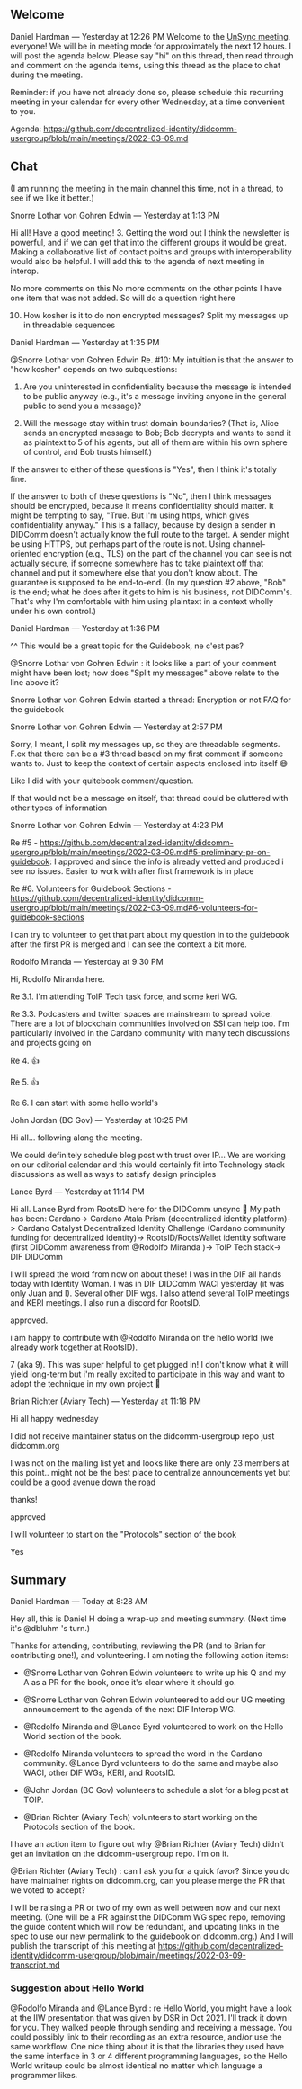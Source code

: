 ## Welcome

Daniel Hardman — Yesterday at 12:26 PM
Welcome to the [UnSync meeting](https://hackmd.io/@dhh1128/Sk5_Gb2J9), everyone! We will be in meeting mode for approximately the next 12 hours. I will post the agenda below. Please say "hi" on this thread, then read through and comment on the agenda items, using this thread as the place to chat during the meeting.

Reminder: if you have not already done so, please schedule this recurring meeting in your calendar for every other Wednesday, at a time convenient to you.

Agenda: https://github.com/decentralized-identity/didcomm-usergroup/blob/main/meetings/2022-03-09.md

## Chat

(I am running the meeting in the main channel this time, not in a thread, to see if we like it better.)

Snorre Lothar von Gohren Edwin — Yesterday at 1:13 PM

Hi all!  Have a good meeting!
3. Getting the word out
   I think the newsletter is powerful, and if we can get that into the different groups it would be great. Making a collaborative list of contact poitns and groups with interoperability would also be helpful.
   I will add this to the agenda of next meeting in interop.

No more comments on this
No more comments on the other points
I have one item that was not added. So will do a question right here

10. How kosher is it to do non encrypted messages?
    Split my messages up in threadable sequences

Daniel Hardman — Yesterday at 1:35 PM

@Snorre Lothar von Gohren Edwin Re. #10: My intuition is that the answer to "how kosher" depends on two subquestions:

1. Are you uninterested in confidentiality because the message is intended to be public anyway (e.g., it's a message inviting anyone in the general public to send you a message)?

2. Will the message stay within trust domain boundaries? (That is, Alice sends an encrypted message to Bob; Bob decrypts and wants to send it as plaintext to 5 of his agents, but all of them are within his own sphere of control, and Bob trusts himself.)

If the answer to either of these questions is "Yes", then I think it's totally fine.

If the answer to both of these questions is "No", then I think messages should be encrypted, because it means confidentiality should matter. It might be tempting to say, "True. But I'm using https, which gives confidentiality anyway." This is a fallacy, because by design a sender in DIDComm doesn't actually know the full route to the target. A sender might be using HTTPS, but perhaps part of the route is not. Using channel-oriented encryption (e.g., TLS) on the part of the channel you can see is not actually secure, if someone somewhere has to take plaintext off that channel and put it somewhere else that you don't know about. The guarantee is supposed to be end-to-end. (In my question #2 above, "Bob" is the end; what he does after it gets to him is his business, not DIDComm's. That's why I'm comfortable with him using plaintext in a context wholly under his own control.)

Daniel Hardman — Yesterday at 1:36 PM

^^ This would be a great topic for the Guidebook, ne c'est pas?

@Snorre Lothar von Gohren Edwin : it looks like a part of your comment might have been lost; how does "Split my messages" above relate to the line above it?

Snorre Lothar von Gohren Edwin
started a thread:
Encryption or not  FAQ for the guidebook

Snorre Lothar von Gohren Edwin — Yesterday at 2:57 PM

Sorry, I meant, I split my messages up, so they are threadable segments. F.ex that there can be a #3 thread based on my first comment if someone wants to. Just to keep the context of certain aspects enclosed into itself 😄

Like I did with your quitebook comment/question.

If that would not be a message on itself, that thread could be cluttered with other types of information

Snorre Lothar von Gohren Edwin — Yesterday at 4:23 PM

Re #5 - https://github.com/decentralized-identity/didcomm-usergroup/blob/main/meetings/2022-03-09.md#5-preliminary-pr-on-guidebook: I approved and since the info is already vetted and produced i see no issues. Easier to work with after first framework is in place

Re #6. Volunteers for Guidebook Sections - https://github.com/decentralized-identity/didcomm-usergroup/blob/main/meetings/2022-03-09.md#6-volunteers-for-guidebook-sections

I can try to volunteer to get that part about my question in to the guidebook after the first PR is merged and I can see the context a bit more.

Rodolfo Miranda — Yesterday at 9:30 PM

Hi, Rodolfo Miranda here.

Re 3.1. I'm attending ToIP Tech task force, and some keri WG.

Re 3.3. Podcasters and twitter spaces are mainstream to spread voice. There are a lot of blockchain communities involved on SSI can help too. I'm particularly involved in the Cardano community with many tech discussions and projects going on

Re 4. 👍

Re 5. 👍

Re 6. I can start with some hello world's

John Jordan (BC Gov) — Yesterday at 10:25 PM

Hi all… following along the meeting.

We could definitely schedule blog post with trust over IP… We are working on our editorial calendar and this would certainly fit into Technology stack discussions as well as ways to satisfy design principles

Lance Byrd — Yesterday at 11:14 PM

Hi all.  Lance Byrd from RootsID here for the DIDComm unsync 🙂  My path has been:
    Cardano->
    Cardano Atala Prism (decentralized identity platform)->
    Cardano Catalyst Decentralized Identity Challenge (Cardano community funding for decentralized identity)->
    RootsID/RootsWallet identity software (first DIDComm awareness from @Rodolfo Miranda )->
    ToIP Tech stack->
    DIF DIDComm

I will spread the word from now on about these!  I was in the DIF all hands today with Identity Woman.  I was in DIF DIDComm WACI yesterday (it was only Juan and I).  Several other DIF wgs.  I also attend several ToIP meetings and KERI meetings.  I also run a discord for RootsID.

approved.

i am happy to contribute with @Rodolfo Miranda on the hello world (we already work together at RootsID).

7 (aka 9).  This was super helpful to get plugged in!  I don't know what it will yield long-term but i'm really excited to participate in this way and want to adopt the technique in my own project 🙂

Brian Richter (Aviary Tech) — Yesterday at 11:18 PM

Hi all happy wednesday

I did not receive maintainer status on the didcomm-usergroup repo just didcomm.org

I was not on the mailing list yet and looks like there are only 23 members at this point.. might not be the best place to centralize announcements yet but could be a good avenue down the road

thanks!

approved

I will volunteer to start on the "Protocols" section of the book

Yes

## Summary

Daniel Hardman — Today at 8:28 AM

Hey all, this is Daniel H doing a wrap-up and meeting summary. (Next time it's @dbluhm 's turn.)

Thanks for attending, contributing, reviewing the PR (and to Brian for contributing one!), and volunteering. I am noting the following action items:

* @Snorre Lothar von Gohren Edwin volunteers to write up his Q and my A as a PR for the book, once it's clear where it should go.

* @Snorre Lothar von Gohren Edwin volunteered to add our UG meeting announcement to the agenda of the next DIF Interop WG.

* @Rodolfo Miranda and @Lance Byrd volunteered to work on the Hello World section of the book.

* @Rodolfo Miranda volunteers to spread the word in the Cardano community. @Lance Byrd volunteers to do the same and maybe also WACI, other DIF WGs, KERI, and RootsID.

* @John Jordan (BC Gov) volunteers to schedule a slot for a blog post at TOIP.

* @Brian Richter (Aviary Tech) volunteers to start working on the Protocols section of the book.

I have an action item to figure out why @Brian Richter (Aviary Tech) didn't get an invitation on the didcomm-usergroup repo. I'm on it.

@Brian Richter (Aviary Tech) : can I ask you for a quick favor? Since you do have maintainer rights on didcomm.org, can you please merge the PR that we voted to accept?

I will be raising a PR or two of my own as well between now and our next meeting. (One will be a PR against the DIDComm WG spec repo, removing the guide content which will now be redundant, and updating links in the spec to use our new permalink to the guidebook on didcomm.org.) And I will publish the transcript of this meeting at https://github.com/decentralized-identity/didcomm-usergroup/blob/main/meetings/2022-03-09-transcript.md

### Suggestion about Hello World
@Rodolfo Miranda and @Lance Byrd : re Hello World, you might have a look at the IIW presentation that was given by DSR in Oct 2021. I'll track it down for you. They walked people through sending and receiving a message. You could possibly link to their recording as an extra resource, and/or use the same workflow. One nice thing about it is that the libraries they used have the same interface in 3 or 4 different programming languages, so the Hello World writeup could be almost identical no matter which language a programmer likes.